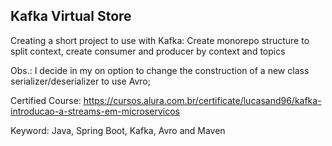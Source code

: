 ## Kafka Virtual Store

Creating a short project to use with Kafka:
Create monorepo structure to split context, create consumer and producer by context and topics

Obs.: I decide in my on option to change the construction of a new class serializer/deserializer to use Avro;

Certified Course: https://cursos.alura.com.br/certificate/lucasand96/kafka-introducao-a-streams-em-microservicos

Keyword: Java, Spring Boot, Kafka, Avro and Maven
